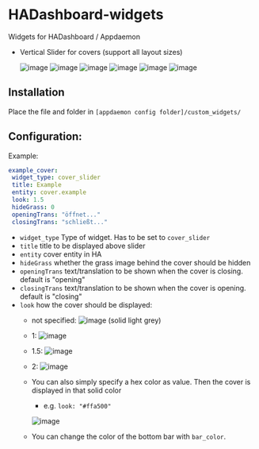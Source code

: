 # HADashboard-widgets
Widgets for HADashboard / Appdaemon
 - Vertical Slider for covers (support all layout sizes)
   
   ![image](https://user-images.githubusercontent.com/61884201/182209692-49c346bf-79c0-4c38-ac6b-3aea8cb69086.png) ![image](https://user-images.githubusercontent.com/61884201/182228606-d72d45a6-6927-44b8-89e1-5df75750d55f.png) ![image](https://user-images.githubusercontent.com/61884201/182228645-69842553-35b8-410a-9922-f9096ffb6c4d.png) ![image](https://user-images.githubusercontent.com/61884201/182228984-1f0af531-c6e3-4bbc-95d3-132da387cc35.png) ![image](https://user-images.githubusercontent.com/61884201/182230473-fe40b6d0-a977-4f02-8a37-2ea2399af5d9.png) ![image](https://user-images.githubusercontent.com/61884201/182230655-1f8ecdc6-4fdc-4fe1-b974-d6a8361da6f0.png)



 
 ## Installation
 Place the file and folder in ```[appdaemon config folder]/custom_widgets/```
 
 ## Configuration:
 
 Example:
 ```yaml
 example_cover:
  widget_type: cover_slider
  title: Example
  entity: cover.example
  look: 1.5
  hideGrass: 0
  openingTrans: "öffnet..."
  closingTrans: "schließt..."
 ```
 
- ```widget_type``` Type of widget. Has to be set to ```cover_slider```
- ```title``` title to be displayed above slider
- ```entity``` cover entity in HA
- ```hideGrass``` whether the grass image behind the cover should be hidden
- ```openingTrans``` text/translation to be shown when the cover is closing. default is "opening"
- ```closingTrans``` text/translation to be shown when the cover is opening. default is "closing"
-  ```look``` how the cover should be displayed:
    - not specified: ![image](https://user-images.githubusercontent.com/61884201/182228525-5de0b22d-d420-42c2-8768-3246266d3785.png) (solid light grey)
    
    - 1: ![image](https://user-images.githubusercontent.com/61884201/182228606-d72d45a6-6927-44b8-89e1-5df75750d55f.png)
    
    - 1.5: ![image](https://user-images.githubusercontent.com/61884201/182228645-69842553-35b8-410a-9922-f9096ffb6c4d.png)
   
    - 2: ![image](https://user-images.githubusercontent.com/61884201/182229425-eab6ac78-2915-4c55-9a5e-c7792d9df87d.png)
    - You can also simply specify a hex color as value. Then the cover is displayed in that solid color
        - e.g. ```look: "#ffa500"```
        
        ![image](https://user-images.githubusercontent.com/61884201/182228984-1f0af531-c6e3-4bbc-95d3-132da387cc35.png)
        
    - You can change the color of the bottom bar with ```bar_color```.

 

